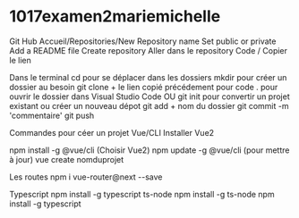 # 1017examen2mariemichelle

Git Hub
Accueil/Repositories/New
Repository name
Set public or private
Add a README file
Create repository
Aller dans le repository
Code / Copier le lien

Dans le terminal
cd pour se déplacer dans les dossiers
mkdir pour créer un dossier au besoin
git clone + le lien copié précédement pour 
code . pour ouvrir le dossier dans Visual Studio Code
OU
git init pour convertir un projet existant ou créer un nouveau dépot
git add + nom du dossier
git commit -m 'commentaire'
git push

Commandes pour céer un projet Vue/CLI
Installer Vue2

npm install -g @vue/cli
(Choisir Vue2)
npm update -g @vue/cli (pour mettre à jour)
vue create nomduprojet

Les routes
npm i vue-router@next --save

Typescript
npm install -g typescript ts-node
npm install -g ts-node
npm install -g typescript

